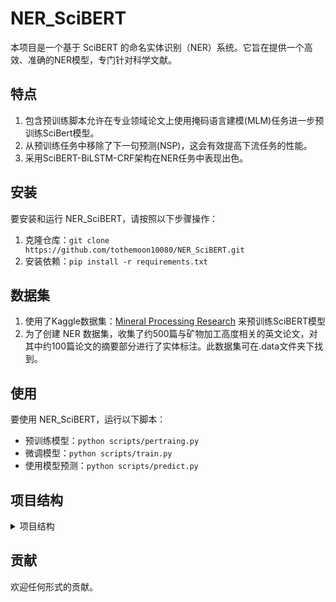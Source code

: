 # NER_SciBERT
本项目是一个基于 SciBERT 的命名实体识别（NER）系统。它旨在提供一个高效、准确的NER模型，专门针对科学文献。

## 特点
1. 包含预训练脚本允许在专业领域论文上使用掩码语言建模(MLM)任务进一步预训练SciBert模型。
2. 从预训练任务中移除了下一句预测(NSP)，这会有效提高下流任务的性能。
3. 采用SciBERT-BiLSTM-CRF架构在NER任务中表现出色。
	
## 安装
要安装和运行 NER_SciBERT，请按照以下步骤操作：
1. 克隆仓库：`git clone https://github.com/tothemoon10080/NER_SciBERT.git`
2. 安装依赖：`pip install -r requirements.txt`

## 数据集
1. 使用了Kaggle数据集：[Mineral Processing Research](https://www.kaggle.com/datasets/tothemoon08/dataset-of-papers-in-mineral-processing
) 来预训练SciBERT模型
2. 为了创建 NER 数据集，收集了约500篇与矿物加工高度相关的英文论文，对其中约100篇论文的摘要部分进行了实体标注。此数据集可在.data文件夹下找到。

## 使用
要使用 NER_SciBERT，运行以下脚本：
- 预训练模型：`python scripts/pertraing.py`
- 微调模型：`python scripts/train.py`
- 使用模型预测：`python scripts/predict.py`

## 项目结构
<details>
<summary>项目结构</summary>

- NER_SciBERT/
  - data/
    - MLM/
    - NER/
  - src/
    - models/
      	- torchcrf/
    - data/
      - preprocess.py/
    - utils/
  - scripts/
    - train.py
    - pertraing.py
    - predict.py
  - requirements.txt
  - README.md

</details>

## 贡献
欢迎任何形式的贡献。

